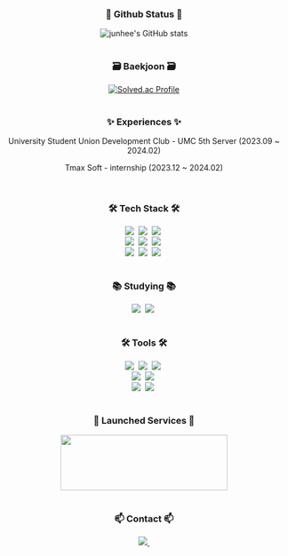 <h3 align="center"> 🌟 Github Status 🌟</h3>
<div align="center">
    <img src="https://github-readme-stats.vercel.app/api?username=jun23314&show_icons=true&theme=radical" alt="junhee's GitHub stats">
</div>
<br>

<h3 align="center"> 🗃️ Baekjoon 🗃️</h3>
<div align="center">
    <a href="https://solved.ac/dlwnsfml/">
        <img src="http://mazassumnida.wtf/api/v2/generate_badge?boj=dlwnsfml" alt="Solved.ac Profile">
    </a>
</div>
<br>

<h3 align="center">✨ Experiences ✨</h3>
<div align="center">
  <p> University Student Union Development Club - UMC 5th Server (2023.09 ~ 2024.02)</p>
  <p> Tmax Soft - internship (2023.12 ~ 2024.02)</p>
<br>

<h3 align="center">🛠️ Tech Stack 🛠️</h3>
<div align="center">
  <img src="https://img.shields.io/badge/C-00599C?style=for-the-badge&logo=c&logoColor=white" />&nbsp
  <img src="https://img.shields.io/badge/C%2B%2B-00599C?style=for-the-badge&logo=c%2B%2B&logoColor=white" />&nbsp
  <img src="https://img.shields.io/badge/Java-ED8B00?style=for-the-badge&logo=openjdk&logoColor=white" />&nbsp
</div>
<div align="center">
  <img src="https://img.shields.io/badge/Spring-6DB33F?style=for-the-badge&logo=spring&logoColor=white"  />&nbsp
  <img src="https://img.shields.io/badge/MySQL-00000F?style=for-the-badge&logo=mysql&logoColor=white" />&nbsp
  <img src="https://img.shields.io/badge/Amazon_AWS-FF9900?style=for-the-badge&logo=amazonaws&logoColor=white" />&nbsp
</div>
<div align="center">
  <img src="https://img.shields.io/badge/docker-%230db7ed.svg?style=for-the-badge&logo=docker&logoColor=white"  />&nbsp
  <img src="https://img.shields.io/badge/Python-3776AB?style=for-the-badge&logo=python&logoColor=white" />&nbsp
  <img src="https://img.shields.io/badge/TensorFlow-FF6F00?style=for-the-badge&logo=tensorflow&logoColor=white" />&nbsp
</div>
<br>

<h3 align="center">📚 Studying 📚</h3>
<div align="center">
  <img src="https://img.shields.io/badge/React_Native-20232A?style=for-the-badge&logo=react&logoColor=61DAFB" />&nbsp
  <img src="https://img.shields.io/badge/Spring-6DB33F?style=for-the-badge&logo=spring&logoColor=white" />&nbsp
</div>
<br>

<h3 align="center">🛠 Tools 🛠</h3>
<div align="center">
  <img src="https://img.shields.io/badge/git-F05033.svg?style=for-the-badge&logo=git&logoColor=white" />&nbsp
  <img src="https://img.shields.io/badge/github-181717.svg?style=for-the-badge&logo=github&logoColor=white" />&nbsp
  <img src="https://img.shields.io/badge/Notion-F3F3F3.svg?style=for-the-badge&logo=notion&logoColor=black" />&nbsp
</div>
<div align="center">
  <img src="https://img.shields.io/badge/IntelliJ_IDEA-000000.svg?style=for-the-badge&logo=intellij-idea&logoColor=white" />&nbsp
  <img src="https://img.shields.io/badge/-Swagger-%23Clojure?style=for-the-badge&logo=swagger&logoColor=white" />&nbsp
</div>
<div align="center">
  <img src="https://img.shields.io/badge/Discord-7289DA?style=for-the-badge&logo=discord&logoColor=white" />&nbsp
  <img src="https://img.shields.io/badge/Zoom-2D8CFF?style=for-the-badge&logo=zoom&logoColor=white" />&nbsp
</div>
<br>

<h3 align="center">📱 Launched Services 📱</h3>
<div align="center">
  <a href="https://play.google.com/store/apps/details?id=com.umcproject.eyerecipe">
    <img src="https://github.com/jun23314/jun23314/assets/116951160/c374cba1-8e15-473e-a203-2265ee2ce35f"  width="300" height="100"/></a>
</div>
<br>

<h3 align="center">📫 Contact 📫</h3>
<div align="center">

  <a href="mailto:dlwnsfml@naver.com">
    <img
      src="https://img.shields.io/badge/dlwnsfml@naver.com-D14836?style=for-the-badge&logo=gmail&logoColor=white"/>&nbsp
  </a>
</div>
